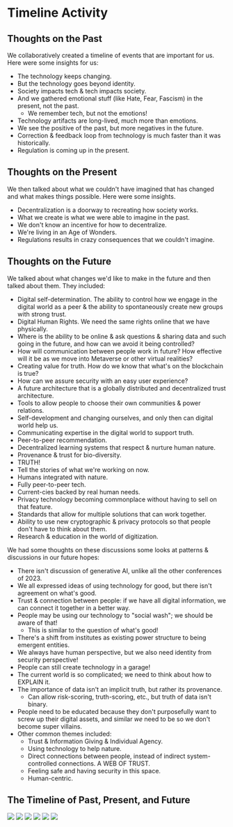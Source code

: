 # Timeline Activity

## Thoughts on the Past

We collaboratively created a timeline of events that are important for us. Here were some insights for us:

* The technology keeps changing.
* But the technology goes beyond identity.
* Society impacts tech & tech impacts society.
* And we gathered emotional stuff (like Hate, Fear, Fascism) in the present, not the past.
   * We remember tech, but not the emotions!
* Technology artifacts are long-lived, much more than emotions.
* We see the positive of the past, but more negatives in the future.
* Correction & feedback loop from technology is much faster than it was historically.
* Regulation is coming up in the present.

## Thoughts on the Present

We then talked about what we couldn't have imagined that has changed and what makes things possible. Here were some insights.

* Decentralization is a doorway to recreating how society works.
* What we create is what we were able to imagine in the past.
* We don't know an incentive for how to decentralize.
* We're living in an Age of Wonders.
* Regulations results in crazy consequences that we couldn't imagine.

## Thoughts on the Future

We talked about what changes we'd like to make in the future and then talked about them. They included:

* Digital self-determination. The ability to control how we engage in the digital world as a peer & the ability to spontaneously create new groups with strong trust.
* Digital Human Rights. We need the same rights online that we have physically.
* Where is the ability to be online & ask questions & sharing data and such going in the future, and how can we avoid it being controlled?
* How will communication between people work in future? How effective will it be as we move into Metaverse or other virtual realities?
* Creating value for truth. How do we know that what's on the blockchain is true?
* How can we assure security with an easy user experience?
* A future architecture that is a globally distributed and decentralized trust architecture.
* Tools to allow people to choose their own communities & power relations.
* Self-development and changing ourselves, and only then can digital world help us.
* Communicating expertise in the digital world to support truth.
* Peer-to-peer recommendation.
* Decentralized learning systems that respect & nurture human nature.
* Provenance & trust for bio-diversity.
* TRUTH!
* Tell the stories of what we're working on now.
* Humans integrated with nature.
* Fully peer-to-peer tech.
* Current-cies backed by real human needs.
* Privacy technology becoming commonplace without having to sell on that feature.
* Standards that allow for multiple solutions that can work together.
* Ability to use new cryptographic & privacy protocols so that people don't have to think about them.
* Research & education in the world of digitization.

We had some thoughts on these discussions some looks at patterns & discussions in our future hopes:

* There isn't discussion of generative AI, unlike all the other conferences of 2023.
* We all expressed ideas of using technology for good, but there isn't agreement on what's good.
* Trust & connection between people: if we have all digital information, we can connect it together in a better way.
* People may be using our technology to "social wash"; we should be aware of that!
   * This is similar to the question of what's good!
* There's a shift from institutes as existing power structure to being emergent entities.
* We always have human perspective, but we also need identity from security perspective!
* People can still create technology in a garage!
* The current world is so complicated; we need to think about how to EXPLAIN it.
* The importance of data isn't an implicit truth, but rather its provenance.
   * Can allow risk-scoring, truth-scoring, etc., but truth of data isn't binary.
* People need to be educated because they don't purposefully want to screw up their digital assets, and similar *we* need to be so we don't become super villains.
* Other common themes included:
   * Trust & Information Giving & Individual Agency.
   * Using technology to help nature.
   * Direct connections between people, instead of indirect system-controlled connections. A WEB OF TRUST.
   * Feeling safe and having security in this space.
   * Human-centric.
     
## The Timeline of Past, Present, and Future

![](../graphic-captures/timeline/timeline1.jpeg)
![](../graphic-captures/timeline/timeline2.jpeg)
![](../graphic-captures/timeline/timeline3.jpeg)
![](../graphic-captures/timeline/timeline4.jpeg)
![](../graphic-captures/timeline/timeline5.jpeg)
![](../graphic-captures/timeline/timeline6.jpeg)
